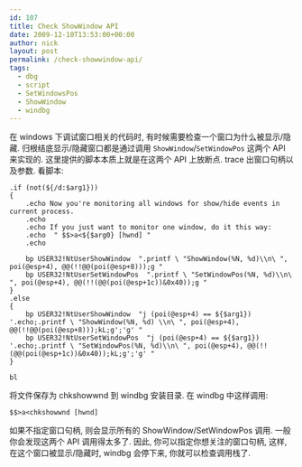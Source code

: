 ```yaml
---
id: 107
title: Check ShowWindow API
date: 2009-12-10T13:53:00+00:00
author: nick
layout: post
permalink: /check-showwindow-api/
tags:
  - dbg
  - script
  - SetWindowsPos
  - ShowWindow
  - windbg
---
```

在 windows 下调试窗口相关的代码时, 有时候需要检查一个窗口为什么被显示/隐藏. 归根结底显示/隐藏窗口都是通过调用 `ShowWindow`/`SetWindowPos` 这两个 API 来实现的. 这里提供的脚本本质上就是在这两个 API 上放断点. trace 出窗口句柄以及参数. 看脚本:

	.if (not(${/d:$arg1}))
	{
		.echo Now you're monitoring all windows for show/hide events in current process.
		.echo
		.echo If you just want to monitor one window, do it this way:
		.echo  " $$>a<${$arg0} [hwnd] "
		.echo
	
		bp USER32!NtUserShowWindow  ".printf \ "ShowWindow(%N, %d)\\n\ ", poi(@esp+4), @@(!!@@(poi(@esp+8)));g "
		bp USER32!NtUserSetWindowPos  ".printf \ "SetWindowPos(%N, %d)\\n\ ", poi(@esp+4), @@(!!(@@(poi(@esp+1c))&0x40));g "
	}
	.else
	{
		bp USER32!NtUserShowWindow  "j (poi(@esp+4) == ${$arg1}) '.echo;.printf \ "ShowWindow(%N, %d) \\n\ ", poi(@esp+4), @@(!!@@(poi(@esp+8)));kL;g';'g' "
		bp USER32!NtUserSetWindowPos  "j (poi(@esp+4) == ${$arg1}) '.echo;.printf \ "SetWindowPos(%N, %d)\\n\ ", poi(@esp+4), @@(!!(@@(poi(@esp+1c))&0x40));kL;g';'g' "
	}
	
	bl

将文件保存为 chkshowwnd 到 windbg 安装目录. 在 windbg 中这样调用:

	$$>a<chkshowwnd [hwnd]
	
如果不指定窗口句柄, 则会显示所有的 ShowWindow/SetWindowPos 调用. 一般你会发现这两个 API 调用得太多了. 因此, 你可以指定你想关注的窗口句柄, 这样, 在这个窗口被显示/隐藏时, windbg 会停下来, 你就可以检查调用栈了.
